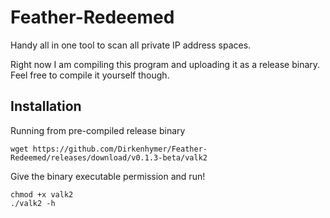 # Feather-Redeemed
Handy all in one tool to scan all private IP address spaces.

Right now I am compiling this program and uploading it as a release binary. Feel free to compile it yourself though.

## Installation

Running from pre-compiled release binary
```
wget https://github.com/Dirkenhymer/Feather-Redeemed/releases/download/v0.1.3-beta/valk2
```
Give the binary executable permission and run!
```
chmod +x valk2
./valk2 -h
```
